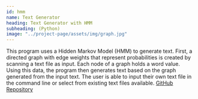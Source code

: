 ```yaml
---
id: hmm
name: Text Generator
heading: Text Generator with HMM
subheading: (Python)
image: "../project-page/assets/img/graph.jpg"
---
```


This program uses a Hidden Markov Model (HMM) to generate text. First, a directed graph with edge weights that represent probabilities is created by scanning a text file as input. Each node of a graph holds a word value. Using this data, the program then generates text based on the graph generated from the input text. The user is able to input their own text file in the command line or select from existing text files available. [GitHub Repository](https://www.github.com)
